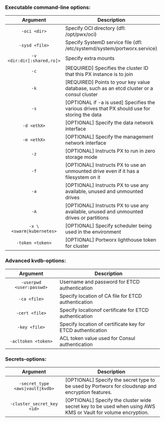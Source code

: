 
### Executable command-line options:

|  Argument | Description                                                                                                                                                                              |
|:--------------:|-------------------------------------------------------------------------------------------------------------------------------------------------------------------------------------|
|   `-oci <dir>`               |  Specify OCI directory (dfl: /opt/pwx/oci)
|   `-sysd <file>`             |  Specify SystemD service file (dfl: /etc/systemd/system/portworx.service)
|   `-v <dir:dir[:shared,ro]>`  |  Specify extra mounts
|   `-c`                       |  [REQUIRED] Specifies the cluster ID that this PX instance is to join
|   `-k`                       |  [REQUIRED] Points to your key value database, such as an etcd cluster or a consul cluster
|   `-s`                       |  [OPTIONAL if -a is used] Specifies the various drives that PX should use for storing the data
|   `-d <ethX>`                 |  [OPTIONAL] Specify the data network interface
|   `-m <ethX>`                |  [OPTIONAL] Specify the management network interface
|   `-z`                       |  [OPTIONAL] Instructs PX to run in zero storage mode
|   `-f`                       |  [OPTIONAL] Instructs PX to use an unmounted drive even if it has a filesystem on it
|   `-a`                       |  [OPTIONAL] Instructs PX to use any available, unused and unmounted drives
|   `-A`                          |  [OPTIONAL] Instructs PX to use any available, unused and unmounted drives or partitions
|   `-x \<swarm\|kubernetes>`            |  [OPTIONAL] Specify scheduler being used in the environment
|   `-token <token>`           |  [OPTIONAL] Portworx lighthouse token for cluster


### Advanced kvdb-options:
|  Argument | Description                                                                                                                                                                              |
|:--------------:|-------------------------------------------------------------------------------------------------------------------------------------------------------------------------------------|	
|   `-userpwd <user:passwd>`   |  Username and password for ETCD authentication
|   `-ca <file>`               |  Specify location of CA file for ETCD authentication
|   `-cert <file>`             |  Specify locationof certificate for ETCD authentication
|   `-key <file>`              |  Specify location of certificate key for ETCD authentication
|   `-acltoken <token>`        |  ACL token value used for Consul authentication

### Secrets-options:
|  Argument | Description                                                                                                                                                                              |
|:--------------:|-------------------------------------------------------------------------------------------------------------------------------------------------------------------------------------|	
|   `-secret_type <aws\|vault\|kvdb>`      |  [OPTIONAL] Specify the secret type to be used by Portworx for cloudsnap and encryption features.
|   `-cluster_secret_key <id>` |  [OPTIONAL] Specify the cluster wide secret key to be used when using AWS KMS or Vault for volume encryption.
